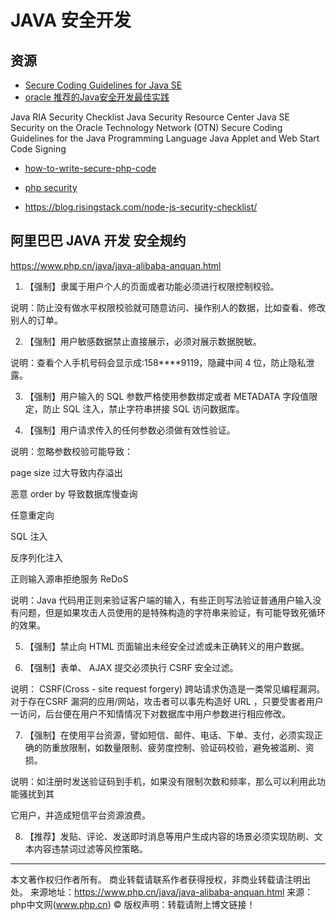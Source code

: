 # JAVA 安全开发

## 资源

- [Secure Coding Guidelines for Java SE](https://www.oracle.com/java/technologies/javase/seccodeguide.html)
- [oracle 推荐的Java安全开发最佳实践](https://www.java.com/en/security/developer-info.jsp)  

Java RIA Security Checklist
Java Security Resource Center
Java SE Security on the Oracle Technology Network (OTN)
Secure Coding Guidelines for the Java Programming Language
Java Applet and Web Start Code Signing

- [how-to-write-secure-php-code](https://www.wordfence.com/learn/how-to-write-secure-php-code/)
- [php security](https://www.php.net/manual/en/security.php)

- https://blog.risingstack.com/node-js-security-checklist/


## 阿里巴巴 JAVA 开发 安全规约

https://www.php.cn/java/java-alibaba-anquan.html

1. 【强制】隶属于用户个人的页面或者功能必须进行权限控制校验。

说明：防止没有做水平权限校验就可随意访问、操作别人的数据，比如查看、修改别人的订单。

2. 【强制】用户敏感数据禁止直接展示，必须对展示数据脱敏。

说明：查看个人手机号码会显示成:158****9119，隐藏中间 4 位，防止隐私泄露。

3. 【强制】用户输入的 SQL 参数严格使用参数绑定或者 METADATA 字段值限定，防止 SQL 注入，禁止字符串拼接 SQL 访问数据库。

4. 【强制】用户请求传入的任何参数必须做有效性验证。

说明：忽略参数校验可能导致：

  page size 过大导致内存溢出

  恶意 order by 导致数据库慢查询

  任意重定向

  SQL 注入

 反序列化注入

 正则输入源串拒绝服务 ReDoS

说明：Java 代码用正则来验证客户端的输入，有些正则写法验证普通用户输入没有问题，但是如果攻击人员使用的是特殊构造的字符串来验证，有可能导致死循环的效果。

5. 【强制】禁止向 HTML 页面输出未经安全过滤或未正确转义的用户数据。

6. 【强制】表单、 AJAX 提交必须执行 CSRF 安全过滤。

说明： CSRF(Cross - site request forgery) 跨站请求伪造是一类常见编程漏洞。对于存在CSRF 漏洞的应用/网站，攻击者可以事先构造好 URL ，只要受害者用户一访问，后台便在用户不知情情况下对数据库中用户参数进行相应修改。

7. 【强制】在使用平台资源，譬如短信、邮件、电话、下单、支付，必须实现正确的防重放限制，如数量限制、疲劳度控制、验证码校验，避免被滥刷、资损。

说明：如注册时发送验证码到手机，如果没有限制次数和频率，那么可以利用此功能骚扰到其

它用户，并造成短信平台资源浪费。

8. 【推荐】发贴、评论、发送即时消息等用户生成内容的场景必须实现防刷、文本内容违禁词过滤等风控策略。

---------------------
本文著作权归作者所有。
商业转载请联系作者获得授权，非商业转载请注明出处。
来源地址：https://www.php.cn/java/java-alibaba-anquan.html
来源：php中文网(www.php.cn)
© 版权声明：转载请附上博文链接！